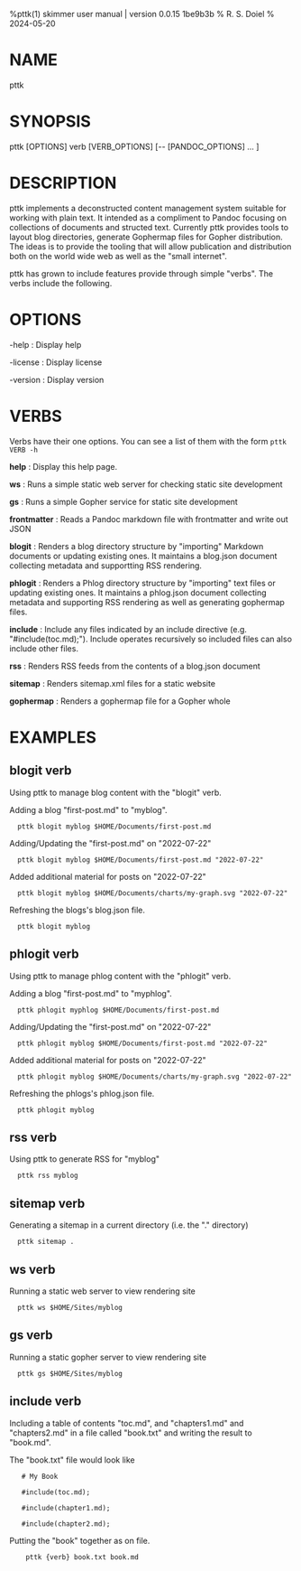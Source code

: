 %pttk(1) skimmer user manual | version 0.0.15 1be9b3b
% R. S. Doiel
% 2024-05-20

# NAME

pttk

# SYNOPSIS

pttk [OPTIONS] verb [VERB_OPTIONS] [\-\- [PANDOC_OPTIONS] ... ]

# DESCRIPTION


pttk implements a deconstructed content management system suitable for
working with plain text. It intended as a compliment to Pandoc focusing
on collections of documents and structed text.  Currently pttk provides
tools to layout blog directories, generate Gophermap files for Gopher
distribution.  The ideas is to provide the tooling that will allow
publication and distribution both on the world wide web as well as
the "small internet".

pttk has grown to include features provide through simple
"verbs". The verbs include the following.

# OPTIONS

-help
: Display help

-license
: Display license

-version
: Display version

# VERBS

Verbs have their one options. You can see a list of them
with the form `pttk VERB -h`

**help**
: Display this help page.

**ws**
: Runs a simple static web server for checking static site development

**gs**
: Runs a simple Gopher service for static site development

**frontmatter**
: Reads a Pandoc markdown file with frontmatter and write out JSON

**blogit**
: Renders a blog directory structure by "importing" Markdown documents
or updating existing ones. It maintains a blog.json document collecting
metadata and supportting RSS rendering.

**phlogit**
: Renders a Phlog directory structure by "importing" text files
or updating existing ones. It maintains a phlog.json document collecting
metadata and supporting RSS rendering as well as generating gophermap files.

**include**
: Include any files indicated by an include directive (e.g. "#include(toc.md);"). Include operates recursively so included files can also include other files.

**rss**
: Renders RSS feeds from the contents of a blog.json document

**sitemap**
: Renders sitemap.xml files for a static website

**gophermap**
: Renders a gophermap file for a Gopher whole

# EXAMPLES

## blogit verb

Using pttk to manage blog content with the "blogit"
verb.

Adding a blog "first-post.md" to "myblog".

~~~shell
  pttk blogit myblog $HOME/Documents/first-post.md
~~~

Adding/Updating the "first-post.md" on "2022-07-22"

~~~shell
  pttk blogit myblog $HOME/Documents/first-post.md "2022-07-22"
~~~

Added additional material for posts on "2022-07-22"

~~~shell
  pttk blogit myblog $HOME/Documents/charts/my-graph.svg "2022-07-22"
~~~

Refreshing the blogs's blog.json file.

~~~shell
  pttk blogit myblog
~~~

## phlogit verb

Using pttk to manage phlog content with the "phlogit"
verb.

Adding a blog "first-post.md" to "myphlog".

~~~shell
  pttk phlogit myphlog $HOME/Documents/first-post.md
~~~

Adding/Updating the "first-post.md" on "2022-07-22"

~~~shell
  pttk phlogit myblog $HOME/Documents/first-post.md "2022-07-22"
~~~

Added additional material for posts on "2022-07-22"

~~~shell
  pttk phlogit myblog $HOME/Documents/charts/my-graph.svg "2022-07-22"
~~~

Refreshing the phlogs's phlog.json file.

~~~shell
  pttk phlogit myblog
~~~

## rss verb

Using pttk to generate RSS for "myblog"

~~~shell
  pttk rss myblog
~~~

## sitemap verb

Generating a sitemap in a current directory (i.e. the "." directory)

~~~shell
  pttk sitemap .
~~~

## ws verb

Running a static web server to view rendering site

~~~shell
  pttk ws $HOME/Sites/myblog
~~~

## gs verb

Running a static gopher server to view rendering site

~~~
  pttk gs $HOME/Sites/myblog
~~~

## include verb

Including a table of contents "toc.md", and "chapters1.md"
and "chapters2.md" in a file called "book.txt" and writing
the result to "book.md".

The "book.txt" file would look like

~~~
   # My Book

   #include(toc.md);

   #include(chapter1.md);

   #include(chapter2.md);
~~~

Putting the "book" together as on file.

~~~shell
	pttk {verb} book.txt book.md
~~~


